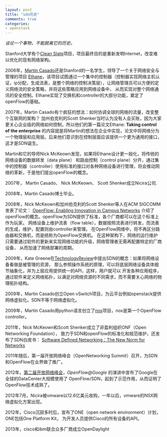 ```yaml
---
layout: post
title: "sdn历史"
comments: true
categories:
- openstack
---
```


_谈论一个事物，不能脱离它的历史。_

Stanford大学有个[Clean Slate](http://cleanslate.stanford.edu/)项目，项目最终目的是重新发明Internet，改变难以优化的现有网络架构。

2006年，[Martin Casado](http://yuba.stanford.edu/~casado/)还是Stanford的一名学生，领导了一个关于网络安全与管理的项目
[Ethane](http://yuba.stanford.edu/ethane/)，该项目试图通过一个集中的控制器（控制器实现网络主机认证，ip分配，生成流表，是整个网络的控制决策层），让网络管理员可以方便的定义网络流的安全策略，并将这些策略应用到网络设备中，
从而实现对整个网络通讯的安全控制。Ethane实现了交换机和controller的大部分功能，奠定了openFlow的基础。

2007年，Martin Casado有个疯狂的想法：如何协调全球的网络的流量，改变整个互联网的架构？
加州伯克利的Scott Shenker当时认为没有人会买账，因为大家更关心企业级的网络如何控制，所以他们的第一篇论文Ethane: **Taking control of the enterprise** 的内容就是将Martin的想法在企业中实现，论文中将网络分为一个物理层和应用层。后来他们意识到在控制层面应该提供一个更为通用的接口，这才是SDN诞生。

Martin和它的导师Nick McKeown发现，如果将Ethane设计更一般化，将传统的网络设备的数据转发（data plane）
和路由控制（control plane）分开，通过集中的控制器（controller）使用标准的接口对各种网络设备进行管理，将会推动网络的革新，于是他们提出openFlow的概念。

2007年， Martin Casado、 Nick McKeown、 Scott Shenker成立Nicira公司.

2008年，Martin Casado博士毕业。

2008年，Nick McKeown和加州伯克利的Scott Shenker等人在ACM SIGCOMM发表了论文：
[OpenFlow: Enabling Innovation in Campus Networks](http://www.openflow.org/documents/openflow-wp-latest.pdf)
介绍了openFlow的概念。openFlow为SDN提供了标准，各个厂商都可以在这个标准上作为玩家。
网络设备上维护流表（flow table），数据按照流表进行转发，而流表的生成，维护，配置则由controller来管理。
在OpenFlow网络中，将不再区分路由器和交换机，而是统称为OpenFlow交换机。
在这种架构下，网络的运行维护只需要通过软件的更新来实现网络功能的升级，网络管理者无需再配置特定的厂商设备，
从而加速了网络部署的周期。

2009年，Kate Greene在[TechnologyReview](http://www.technologyreview.com/)中提出SDN的概念：如果将网络设备看做是被管理的资源，
那么参照操作系统的原理，可以将底层网络设备具体细节抽象化，并为上层应用提供统一的API，这样，用户就可以
开发各种应用程序，通过软件来定义网络拓扑，以满足对网络资源的不同需求，而不需要关心网络的物理拓扑结构。

2009年，Martin Casado创立Open vSwitch项目，为云平台例如openstack提供网络虚拟化。SDN不等于网络虚拟化。

2009年，Martin Casado用python语言创立了[nox](https://en.wikipedia.org/wiki/Nox_(platform))项目，nox是第一个OpenFlow controller。

2011年，Nick McKeown和Scott Shenker成立了非盈利组织ONF（Open Networking Foundation），
致力于SDN和openFlow的标准化和规范维护，还发布了SDN白皮书： [Software Defined Networking：The New Norm for Networks](https://www.opennetworking.org/images/stories/downloads/white-papers/wp-sdn-newnorm.pdf)

2011年随后，第一届开放网络峰会（OpenNetworking Summit）召开，为SDN和OpenFlow在业界做了推广。

2012年，[第二届开放网络峰会](http://opennetsummit.org/speakers.html)，_OpenFlow@Google_ 的演讲中宣布了Google在全球的DataCenter大规模使用了
OpenFlow/SDN，起到了示范作用，从而证明了OpenFlow技术成熟了。

2012年7月，Nicira被vmware以12.6亿美元收购，一年以后，vmware的NSX网络虚拟化方案出现。

2012年，Cisco沉寂多时后，宣布了ONE（open network environment）计划，ONE包括One Platform Kit，
为开发人员提供Cisco的所有设备的API。

2013年，cisco和ibm联合众多厂商成立OpenDaylight
